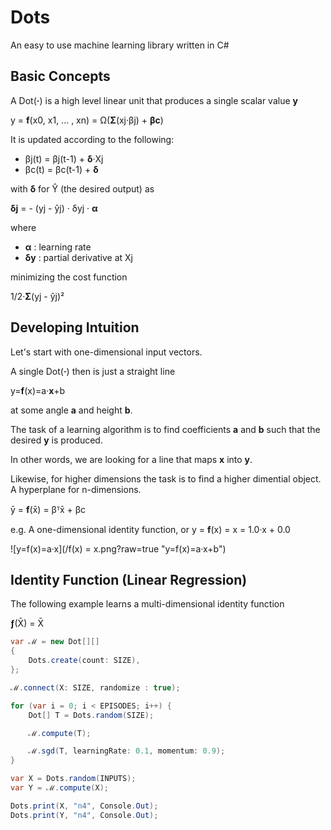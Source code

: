 # Dots

An easy to use machine learning library written in C#


## Basic Concepts

A Dot(**·**) is a high level linear unit that produces a single scalar value **y**

y = **f**(x0, x1, ... , xn) = Ω(**Σ**(xj·βj) + **βc**)

It is updated according to the following:

- βj(t) = βj(t-1) + **δ**·Xj
- βc(t) = βc(t-1) + **δ**

with **δ** for Ŷ (the desired output) as

**δj** = - (yj - ŷj) · δyj · **α** 

where 

- **α** : learning rate
- **δy** : partial derivative at Xj

minimizing the cost function

1/2·**Σ**(yj - ŷj)²


## Developing Intuition

Let's start with one-dimensional input vectors.

A single Dot(**·**) then is just a straight line

y=**f**(x)=a·**x**+b

at some angle **a** and height **b**.

The task of a learning algorithm is to find coefficients **a** and **b** such that the desired **y** is produced.

In other words, we are looking for a line that maps **x** into **y**.

Likewise, for higher dimensions the task is to find a higher dimential object. A hyperplane for n-dimensions.

ȳ = **f**(x̄) = βᵀx̄ + βc  

e.g. A one-dimensional identity function, or y = **f**(x) = x = 1.0·x + 0.0

![y=f(x)=a·x](/f(x) = x.png?raw=true "y=f(x)=a·x+b")


## Identity Function (Linear Regression)
 
The following example learns a multi-dimensional identity function

**ƒ**(X̄) = X̄

```csharp
var ℳ = new Dot[][]
{
    Dots.create(count: SIZE),
};

ℳ.connect(X: SIZE, randomize : true);

for (var i = 0; i < EPISODES; i++) {
    Dot[] T = Dots.random(SIZE);

    ℳ.compute(T);

    ℳ.sgd(T, learningRate: 0.1, momentum: 0.9);
}

var X = Dots.random(INPUTS);
var Y = ℳ.compute(X);

Dots.print(X, "n4", Console.Out);
Dots.print(Y, "n4", Console.Out);
```
